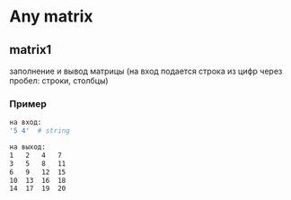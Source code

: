 # Any matrix

## matrix1

заполнение и вывод матрицы (на вход подается строка из цифр через пробел: строки, столбцы)

### Пример

```bash
на вход:
'5 4'  # string

на выход:
1   2   4   7   
3   5   8   11  
6   9   12  15  
10  13  16  18  
14  17  19  20
```
